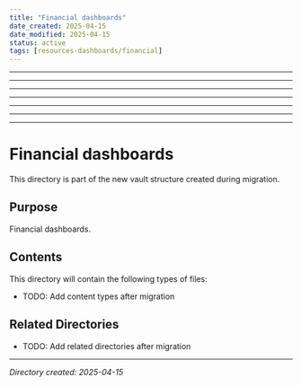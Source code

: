 ```yaml
---
title: "Financial dashboards"
date_created: 2025-04-15
date_modified: 2025-04-15
status: active
tags: [resources-dashboards/financial]
---
```


---

---

---

---

---

---

---

# Financial dashboards

This directory is part of the new vault structure created during migration.

## Purpose

Financial dashboards.

## Contents

This directory will contain the following types of files:

- TODO: Add content types after migration

## Related Directories

- TODO: Add related directories after migration

---

*Directory created: 2025-04-15*

